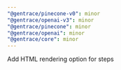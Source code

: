```yaml
---
"@gentrace/pinecone-v0": minor
"@gentrace/openai-v3": minor
"@gentrace/pinecone": minor
"@gentrace/openai": minor
"@gentrace/core": minor
---
```


Add HTML rendering option for steps
